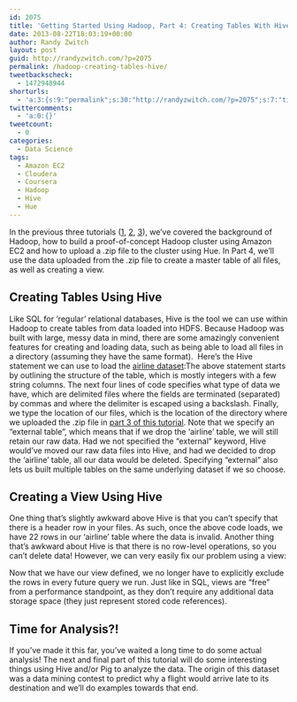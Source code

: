 ```yaml
---
id: 2075
title: 'Getting Started Using Hadoop, Part 4: Creating Tables With Hive'
date: 2013-08-22T18:03:19+00:00
author: Randy Zwitch
layout: post
guid: http://randyzwitch.com/?p=2075
permalink: /hadoop-creating-tables-hive/
tweetbackscheck:
  - 1472948944
shorturls:
  - 'a:3:{s:9:"permalink";s:30:"http://randyzwitch.com/?p=2075";s:7:"tinyurl";s:26:"http://tinyurl.com/lvflol3";s:4:"isgd";s:19:"http://is.gd/teOVPG";}'
twittercomments:
  - 'a:0:{}'
tweetcount:
  - 0
categories:
  - Data Science
tags:
  - Amazon EC2
  - Cloudera
  - Coursera
  - Hadoop
  - Hive
  - Hue
---
```

In the previous three tutorials (<a title="Hadoop for beginners" href="http://randyzwitch.com/big-data-hadoop-amazon-ec2-cloudera-part-1/" target="_blank">1</a>, <a title="Building Hadoop cluster on Amazon EC2" href="http://randyzwitch.com/big-data-hadoop-amazon-ec2-cloudera-part-2/" target="_blank">2</a>, <a title="Loading data Hadoop Hue" href="http://randyzwitch.com/uploading-data-hadoop-amazon-ec2-cloudera-part-3/" target="_blank">3</a>), we&#8217;ve covered the background of Hadoop, how to build a proof-of-concept Hadoop cluster using Amazon EC2 and how to upload a .zip file to the cluster using Hue. In Part 4, we&#8217;ll use the data uploaded from the .zip file to create a master table of all files, as well as creating a view.

<!--more-->

## Creating Tables Using Hive

Like SQL for &#8216;regular&#8217; relational databases, Hive is the tool we can use within Hadoop to create tables from data loaded into HDFS. Because Hadoop was built with large, messy data in mind, there are some amazingly convenient features for creating and loading data, such as being able to load all files in a directory (assuming they have the same format).  Here&#8217;s the Hive statement we can use to load the <a title="airline dataset" href="http://stat-computing.org/dataexpo/2009/the-data.html" target="_blank">airline dataset</a>:The above statement starts by outlining the structure of the table, which is mostly integers with a few string columns. The next four lines of code specifies what type of data we have, which are delimited files where the fields are terminated (separated) by commas and where the delimiter is escaped using a backslash. Finally, we type the location of our files, which is the location of the directory where we uploaded the .zip file in <a title="Part 3" href="http://randyzwitch.com/uploading-data-hadoop-amazon-ec2-cloudera-part-3/" target="_blank">part 3 of this tutorial</a>. Note that we specify an &#8220;external table&#8221;, which means that if we drop the &#8216;airline&#8217; table, we will still retain our raw data. Had we not specified the &#8220;external&#8221; keyword, Hive would&#8217;ve moved our raw data files into Hive, and had we decided to drop the &#8216;airline&#8217; table, all our data would be deleted. Specifying &#8220;external&#8221; also lets us built multiple tables on the same underlying dataset if we so choose.
  


## Creating a View Using Hive

One thing that&#8217;s slightly awkward above Hive is that you can&#8217;t specify that there is a header row in your files. As such, once the above code loads, we have 22 rows in our &#8216;airline&#8217; table where the data is invalid. Another thing that&#8217;s awkward about Hive is that there is no row-level operations, so you can&#8217;t delete data! However, we can very easily fix our problem using a view:

Now that we have our view defined, we no longer have to explicitly exclude the rows in every future query we run. Just like in SQL, views are &#8220;free&#8221; from a performance standpoint, as they don&#8217;t require any additional data storage space (they just represent stored code references).

## Time for Analysis?!

If you&#8217;ve made it this far, you&#8217;ve waited a long time to do some actual analysis! The next and final part of this tutorial will do some interesting things using Hive and/or Pig to analyze the data. The origin of this dataset was a data mining contest to predict why a flight would arrive late to its destination and we&#8217;ll do examples towards that end.